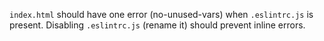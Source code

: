 `index.html` should have one error (no-unused-vars) when `.eslintrc.js` is present. Disabling `.eslintrc.js` (rename it) should prevent inline errors.
